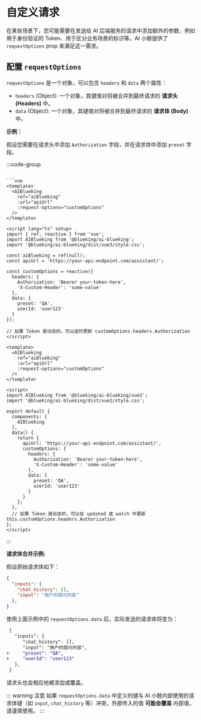 # 自定义请求

在某些场景下，您可能需要在发送给 AI 后端服务的请求中添加额外的参数，例如用于身份验证的 Token、用于区分业务场景的标识等。AI 小鲸提供了 `requestOptions` prop 来满足这一需求。

## 配置 `requestOptions`

`requestOptions` 是一个对象，可以包含 `headers` 和 `data` 两个属性：

-   `headers` (Object): 一个对象，其键值对将被合并到最终请求的 **请求头 (Headers)** 中。
-   `data` (Object): 一个对象，其键值对将被合并到最终请求的 **请求体 (Body)** 中。

**示例：**

假设您需要在请求头中添加 `Authorization` 字段，并在请求体中添加 `preset` 字段。

:::code-group
```vue [Vue 3]

```vue
<template>
  <AIBlueking
    ref="aiBlueking"
    :url="apiUrl"
    :request-options="customOptions"
  />
</template>

<script lang="ts" setup>
import { ref, reactive } from 'vue';
import AIBlueking from '@blueking/ai-blueking';
import '@blueking/ai-blueking/dist/vue3/style.css';

const aiBlueking = ref(null);
const apiUrl = 'https://your-api-endpoint.com/assistant/';

const customOptions = reactive({
  headers: {
    Authorization: 'Bearer your-token-here',
    'X-Custom-Header': 'some-value'
  },
  data: {
    preset: 'QA',
    userId: 'user123'
  }
});

// 如果 Token 是动态的，可以适时更新 customOptions.headers.Authorization
</script>
```

```vue [Vue 2]
<template>
  <AIBlueking
    ref="aiBlueking"
    :url="apiUrl"
    :request-options="customOptions"
  />
</template>

<script>
import AIBlueking from '@blueking/ai-blueking/vue2';
import '@blueking/ai-blueking/dist/vue2/style.css';

export default {
  components: {
    AIBlueking
  },
  data() {
    return {
      apiUrl: 'https://your-api-endpoint.com/assistant/',
      customOptions: {
        headers: {
          Authorization: 'Bearer your-token-here',
          'X-Custom-Header': 'some-value'
        },
        data: {
          preset: 'QA',
          userId: 'user123'
        }
      }
    };
  },
  // 如果 Token 是动态的，可以在 updated 或 watch 中更新 this.customOptions.headers.Authorization
};
</script>
```
:::

**请求体合并示例:**

假设原始请求体如下：

```json
{
  "inputs": {
    "chat_history": [],
    "input": "用户的提问内容"
  },
}
```

使用上面示例中的 `requestOptions.data` 后，实际发送的请求体将变为：

```diff
 {
   "inputs": {
      "chat_history": [],
      "input": "用户的提问内容",
+     "preset": "QA",
+     "userId": "user123"
   },
 }
```

请求头也会相应地被添加或覆盖。

::: warning 注意
如果 `requestOptions.data` 中定义的键与 AI 小鲸内部使用的请求体键（如 `input`, `chat_history` 等）冲突，外部传入的值 **可能会覆盖** 内部值，请谨慎使用。
:::